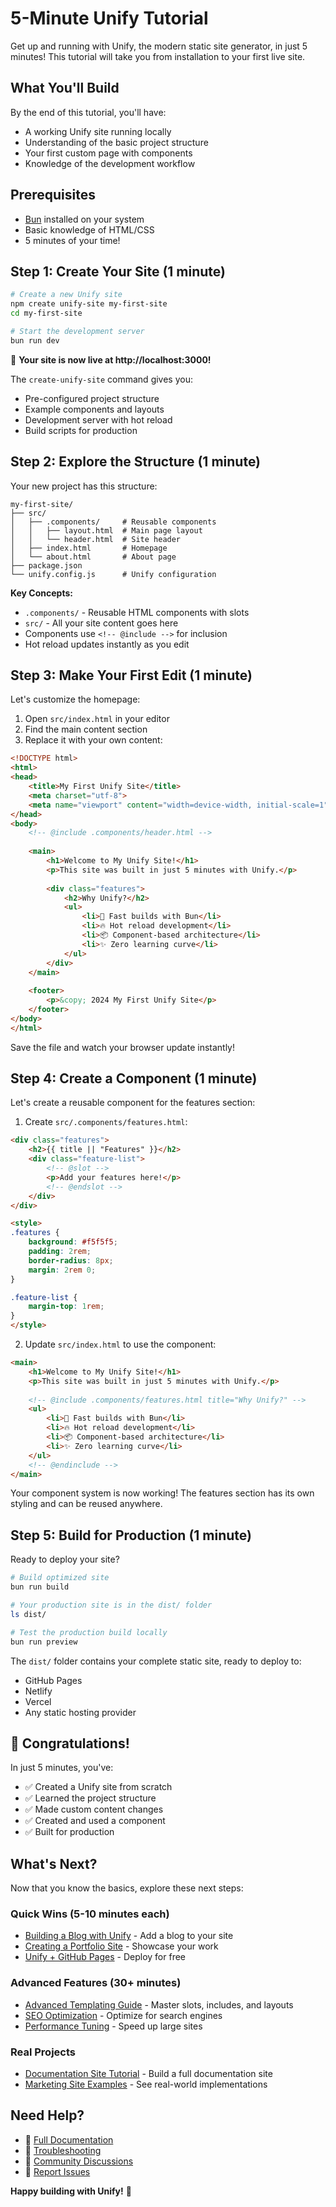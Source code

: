 # 5-Minute Unify Tutorial

Get up and running with Unify, the modern static site generator, in just 5 minutes! This tutorial will take you from installation to your first live site.

## What You'll Build

By the end of this tutorial, you'll have:
- A working Unify site running locally
- Understanding of the basic project structure
- Your first custom page with components
- Knowledge of the development workflow

## Prerequisites

- [Bun](https://bun.sh) installed on your system
- Basic knowledge of HTML/CSS
- 5 minutes of your time!

## Step 1: Create Your Site (1 minute)

```bash
# Create a new Unify site
npm create unify-site my-first-site
cd my-first-site

# Start the development server
bun run dev
```

🎉 **Your site is now live at http://localhost:3000!**

The `create-unify-site` command gives you:
- Pre-configured project structure
- Example components and layouts
- Development server with hot reload
- Build scripts for production

## Step 2: Explore the Structure (1 minute)

Your new project has this structure:

```
my-first-site/
├── src/
│   ├── .components/     # Reusable components
│   │   ├── layout.html  # Main page layout
│   │   └── header.html  # Site header
│   ├── index.html       # Homepage
│   └── about.html       # About page
├── package.json
└── unify.config.js      # Unify configuration
```

**Key Concepts:**
- `.components/` - Reusable HTML components with slots
- `src/` - All your site content goes here
- Components use `<!-- @include -->` for inclusion
- Hot reload updates instantly as you edit

## Step 3: Make Your First Edit (1 minute)

Let's customize the homepage:

1. Open `src/index.html` in your editor
2. Find the main content section
3. Replace it with your own content:

```html
<!DOCTYPE html>
<html>
<head>
    <title>My First Unify Site</title>
    <meta charset="utf-8">
    <meta name="viewport" content="width=device-width, initial-scale=1">
</head>
<body>
    <!-- @include .components/header.html -->
    
    <main>
        <h1>Welcome to My Unify Site!</h1>
        <p>This site was built in just 5 minutes with Unify.</p>
        
        <div class="features">
            <h2>Why Unify?</h2>
            <ul>
                <li>🚀 Fast builds with Bun</li>
                <li>🔥 Hot reload development</li>
                <li>📦 Component-based architecture</li>
                <li>✨ Zero learning curve</li>
            </ul>
        </div>
    </main>
    
    <footer>
        <p>&copy; 2024 My First Unify Site</p>
    </footer>
</body>
</html>
```

Save the file and watch your browser update instantly!

## Step 4: Create a Component (1 minute)

Let's create a reusable component for the features section:

1. Create `src/.components/features.html`:

```html
<div class="features">
    <h2>{{ title || "Features" }}</h2>
    <div class="feature-list">
        <!-- @slot -->
        <p>Add your features here!</p>
        <!-- @endslot -->
    </div>
</div>

<style>
.features {
    background: #f5f5f5;
    padding: 2rem;
    border-radius: 8px;
    margin: 2rem 0;
}

.feature-list {
    margin-top: 1rem;
}
</style>
```

2. Update `src/index.html` to use the component:

```html
<main>
    <h1>Welcome to My Unify Site!</h1>
    <p>This site was built in just 5 minutes with Unify.</p>
    
    <!-- @include .components/features.html title="Why Unify?" -->
    <ul>
        <li>🚀 Fast builds with Bun</li>
        <li>🔥 Hot reload development</li>
        <li>📦 Component-based architecture</li>
        <li>✨ Zero learning curve</li>
    </ul>
    <!-- @endinclude -->
</main>
```

Your component system is now working! The features section has its own styling and can be reused anywhere.

## Step 5: Build for Production (1 minute)

Ready to deploy your site?

```bash
# Build optimized site
bun run build

# Your production site is in the dist/ folder
ls dist/

# Test the production build locally
bun run preview
```

The `dist/` folder contains your complete static site, ready to deploy to:
- GitHub Pages
- Netlify
- Vercel
- Any static hosting provider

## 🎉 Congratulations!

In just 5 minutes, you've:
- ✅ Created a Unify site from scratch
- ✅ Learned the project structure
- ✅ Made custom content changes
- ✅ Created and used a component
- ✅ Built for production

## What's Next?

Now that you know the basics, explore these next steps:

### Quick Wins (5-10 minutes each)
- [Building a Blog with Unify](../tutorials/unify-blog.md) - Add a blog to your site
- [Creating a Portfolio Site](../tutorials/unify-portfolio.md) - Showcase your work
- [Unify + GitHub Pages](../integrations/unify-github-pages.md) - Deploy for free

### Advanced Features (30+ minutes)
- [Advanced Templating Guide](advanced-templating.md) - Master slots, includes, and layouts
- [SEO Optimization](seo-optimization.md) - Optimize for search engines  
- [Performance Tuning](performance-optimization.md) - Speed up large sites

### Real Projects
- [Documentation Site Tutorial](../tutorials/unify-docs-site.md) - Build a full documentation site
- [Marketing Site Examples](../examples/unify/marketing-sites/) - See real-world implementations

## Need Help?

- 📖 [Full Documentation](user-guide.md)
- 🐛 [Troubleshooting](../troubleshooting/unify.md)
- 💬 [Community Discussions](https://github.com/orgs/fwdslsh/discussions)
- 🚨 [Report Issues](https://github.com/fwdslsh/unify/issues)

**Happy building with Unify!** 🚀